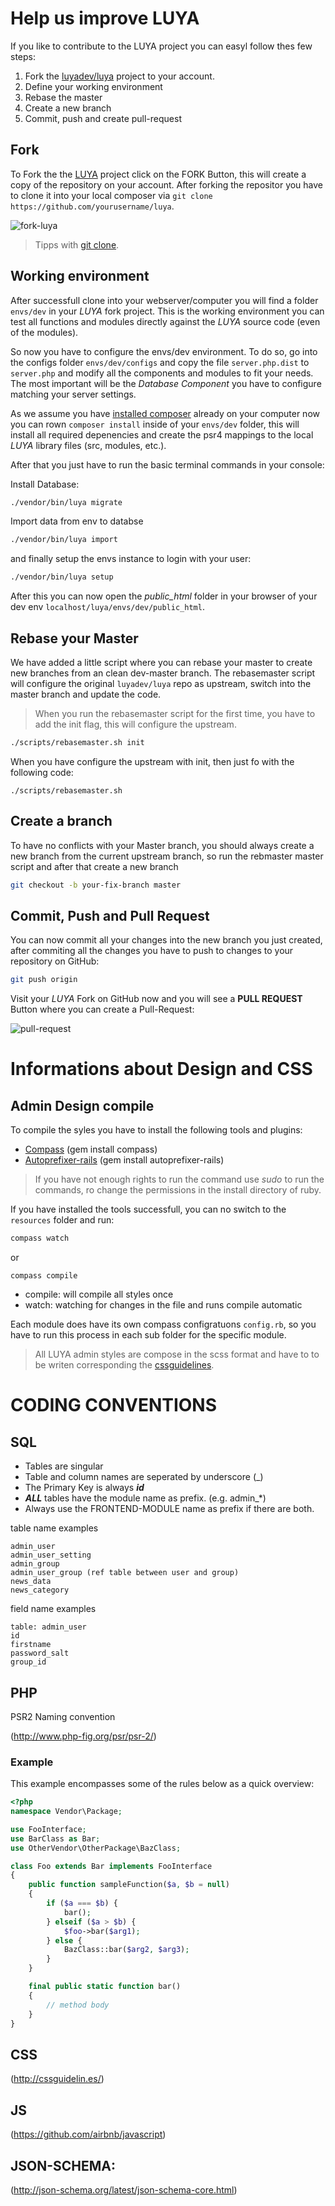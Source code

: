 Help us improve LUYA
==================

If you like to contribute to the LUYA project you can easyl follow thes few steps:

1. Fork the [luyadev/luya](https://github.com/luyadev/luya) project to your account.
2. Define your working environment
3. Rebase the master
4. Create a new branch
5. Commit, push and create pull-request

Fork
------
To Fork the the [LUYA](https://github.com/luyadev/luya) project click on the FORK Button, this will create a copy of the repository on your account. After forking the repositor you have to clone it into your local composer  via `git clone https://github.com/yourusername/luya`. 

![fork-luya](https://raw.githubusercontent.com/luyadev/luya/master/docs/guide1.0/img/start-collaboration-fork.jpg "Fork Luya")

> Tipps with [git clone](https://help.github.com/articles/importing-a-git-repository-using-the-command-line/).

Working environment
---------------

After successfull clone into your webserver/computer you will find a folder `envs/dev` in your *LUYA* fork project. This is the working environment you can test all functions and modules directly against the *LUYA* source code (even of the modules).

So now you have to configure the envs/dev environment. To do so, go into the configs folder `envs/dev/configs` and copy the file `server.php.dist` to `server.php` and modify all the components and modules to fit your needs. The most important will be the *Database Component* you have to configure matching your server settings.

As we assume you have [installed composer](install.md) already on your computer now you can rown `composer install` inside of your `envs/dev` folder, this will install all required depenencies and create the psr4 mappings to the local *LUYA* library files (src, modules, etc.).

After that you just have to run the basic terminal commands in your console:

Install Database:

```sh
./vendor/bin/luya migrate
```

Import data from env to databse

```sh
./vendor/bin/luya import
```

and finally setup the envs instance to login with your user:

```sh
./vendor/bin/luya setup
```

After this you can now open the *public_html* folder in your browser of your dev env `localhost/luya/envs/dev/public_html`.

Rebase your Master
------------------

We have added a little script where you can rebase your master to create new branches from an clean dev-master branch. The rebasemaster script will configure the original `luyadev/luya` repo as upstream, switch into the master branch and update the code.

> When you run the rebasemaster script for the first time, you have to add the init flag, this will configure the upstream.

```sh
./scripts/rebasemaster.sh init
```

When you have configure the upstream with init, then just fo with the following code:

```
./scripts/rebasemaster.sh
```

Create a branch
----------------

To have no conflicts with your Master branch, you should always create a new branch from the current upstream branch, so run the rebmaster master script and after that create a new branch

```sh
git checkout -b your-fix-branch master
```

Commit, Push and Pull Request
-----------------------------

You can now commit all your changes into the new branch you just created, after commiting all the changes you have to push to changes to your repository on GitHub:

```sh
git push origin
```

Visit your *LUYA* Fork on GitHub now and you will see a **PULL REQUEST** Button where you can create a Pull-Request:

![pull-request](https://raw.githubusercontent.com/luyadev/luya/master/docs/guide1.0/img/start-collaboration-pull-request.jpg "Pull request")


Informations about Design and CSS
=================================

Admin Design compile
-------------------------

To compile the syles you have to install the following tools and plugins:

* [Compass](http://compass-style.org/install/) (gem install compass)
* [Autoprefixer-rails](autoprefixer-rails) (gem install autoprefixer-rails)

> If you have not enough rights to run the command use *sudo* to run the commands, ro change the permissions in the install directory of ruby.


If you have installed the tools successfull, you can no switch to the `resources` folder and run:

```sh
compass watch
```

or

```
compass compile
```

+ compile: will compile all styles once
+ watch: watching for changes in the file and runs compile automatic


Each module does have its own compass configratuons `config.rb`, so you have to run this process in each sub folder for the specific module.

> All LUYA admin styles are compose in the scss format and have to to be writen corresponding the [cssguidelines](http://cssguidelin.es).

CODING CONVENTIONS
===================

SQL
----------------------
+ Tables are singular
+ Table and column names are seperated by underscore (_)
+ The Primary Key is always ***id***
+ ***ALL*** tables have the module name as prefix. (e.g. admin_*)
+ Always use the FRONTEND-MODULE name as prefix if there are both.

table name examples
```
admin_user
admin_user_setting
admin_group
admin_user_group (ref table between user and group)
news_data
news_category
```

field name examples
```
table: admin_user
id
firstname
password_salt
group_id
```


PHP
---------
PSR2 Naming convention

(http://www.php-fig.org/psr/psr-2/)

### Example

This example encompasses some of the rules below as a quick overview:

```php
<?php
namespace Vendor\Package;

use FooInterface;
use BarClass as Bar;
use OtherVendor\OtherPackage\BazClass;

class Foo extends Bar implements FooInterface
{
    public function sampleFunction($a, $b = null)
    {
        if ($a === $b) {
            bar();
        } elseif ($a > $b) {
            $foo->bar($arg1);
        } else {
            BazClass::bar($arg2, $arg3);
        }
    }

    final public static function bar()
    {
        // method body
    }
}
```

CSS
-----

(http://cssguidelin.es/)

JS
-----

(https://github.com/airbnb/javascript)


JSON-SCHEMA:
------------
(http://json-schema.org/latest/json-schema-core.html)
